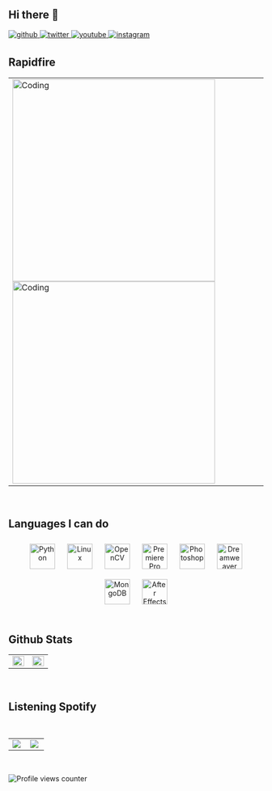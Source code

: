 ## Hi there 👋
<a href="https://github.com/lvnl123" target="_blank">
<img src=https://img.shields.io/badge/github-%2324292e.svg?&style=for-the-badge&logo=github&logoColor=white alt=github style="margin-bottom: 5px;" />
</a>
<a href="https://twitter.com/lvnl123" target="_blank">
<img src=https://img.shields.io/badge/twitter-%2300acee.svg?&style=for-the-badge&logo=twitter&logoColor=white alt=twitter style="margin-bottom: 5px;" />
</a>
<a href="https://www.youtube.com/user/Violetxpter" target="_blank">
<img src=https://img.shields.io/badge/youtube-%23EE4831.svg?&style=for-the-badge&logo=youtube&logoColor=white alt=youtube style="margin-bottom: 5px;" />
</a>
<a href="https://instagram.com/weitaxinze" target="_blank">
<img src=https://img.shields.io/badge/instagram-%23000000.svg?&style=for-the-badge&logo=instagram&logoColor=white alt=instagram style="margin-bottom: 5px;" />
</a>  
  

<br/>  


## Rapidfire  
<table><tr><td valign="top" width="50%">

<img align="left" alt="Coding" width="400" src="https://github.com/lvnl123/xuexi/blob/e771aadcb96606665c9750c03d2536a2e0d45c15/66fc6b91021d6563b0396fc15a65b0c6e78afe81.gif">
<img align="left" alt="Coding" width="400" src="https://github.com/lvnl123/xuexi/blob/d05759b6cdece50e67e3b5d9fc01a14e70aabfe2/p502236145.gif" transform: scale(50%)>

</td></tr></table>  

<br/>  


## Languages I can do  
<div align="center">  
<a href="https://www.python.org/" target="_blank"><img style="margin: 10px" src="https://profilinator.rishav.dev/skills-assets/python-original.svg" alt="Python" height="50" /></a>  
<a href="https://www.linux.org/" target="_blank"><img style="margin: 10px" src="https://profilinator.rishav.dev/skills-assets/linux-original.svg" alt="Linux" height="50" /></a>  
<a href="https://opencv.org/" target="_blank"><img style="margin: 10px" src="https://profilinator.rishav.dev/skills-assets/opencv-icon.svg" alt="OpenCV" height="50" /></a>  
<a href="https://www.adobe.com/in/products/premiere.html" target="_blank"><img style="margin: 10px" src="https://profilinator.rishav.dev/skills-assets/adobepremierepro.png" alt="Premiere Pro" height="50" /></a>  
<a href="https://www.adobe.com/in/products/photoshop.html" target="_blank"><img style="margin: 10px" src="https://profilinator.rishav.dev/skills-assets/photoshop-plain.svg" alt="Photoshop" height="50" /></a>  
<a href="https://www.adobe.com/in/products/dreamweaver.html" target="_blank"><img style="margin: 10px" src="https://profilinator.rishav.dev/skills-assets/adobedreamweaver.png" alt="Dreamweaver " height="50" /></a>  
<a href="https://www.mongodb.com/" target="_blank"><img style="margin: 10px" src="https://profilinator.rishav.dev/skills-assets/mongodb-original-wordmark.svg" alt="MongoDB" height="50" /></a>  
<a href="https://www.adobe.com/in/products/aftereffects.html" target="_blank"><img style="margin: 10px" src="https://profilinator.rishav.dev/skills-assets/aftereffects.png" alt="After Effects" height="50" /></a>  
</div>  

<br/>  


## Github Stats  
<table><tr><td valign="top" width="50%">

<img src="https://github-readme-stats.vercel.app/api?username=lvnl123&show_icons=true&count_private=true&hide_border=true&show_icons=true&theme=radical&locale=cn" align="left" style="width: 100%" />

</td><td valign="top" width="50%">

<img src="https://github-readme-stats.vercel.app/api/top-langs/?username=lvnl123&hide_border=true&layout=compact&locale=cn" align="left" style="width: 100%" />

</td></tr></table>  

<br/>  

## Listening Spotify 
<br/>  
<table><tr><td valign="top">
  
<img src="https://spotify-github-profile.kittinanx.com/api/view?uid=31vy7com76jj6cymtxpx2n5ogbi4&cover_image=true&theme=default&show_offline=true&background_color=121212&interchange=true&bar_color=53b14f&bar_color_cover=true(https://spotify-github-profile.kittinanx.com/api/view?uid=31vy7com76jj6cymtxpx2n5ogbi4&redirect=true)" align="left"/>
  
</td><td valign="top">

<img src="https://spotify-recently-played-readme.vercel.app/api?user=31vy7com76jj6cymtxpx2n5ogbi4&count=7&unique=1" align="left"/>

</td></tr></table>  
<br/>  

![Profile views counter](https://komarev.com/ghpvc/?username=lvnl123&&style=flat-square)  
